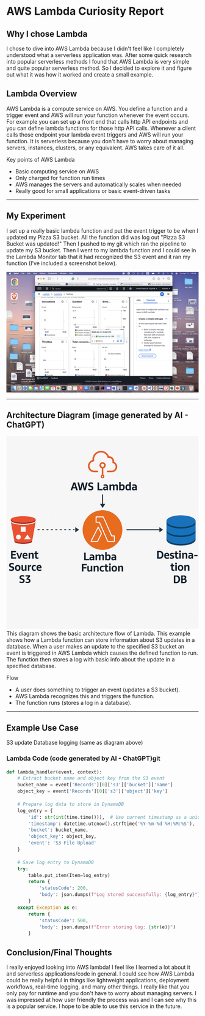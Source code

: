 # AWS Lambda Curiosity Report

## Why I chose Lambda
I chose to dive into AWS Lambda because I didn't feel like I completely understood what a serverless application was. After some quick research into popular serverless methods I found that AWS Lambda is very simple and quite popular serverless method. So I decided to explore it and figure out what it was how it worked and create a small example.

## Lambda Overview
AWS Lambda is a compute service on AWS. You define a function and a trigger event and AWS will run your function whenever the event occurs. For example you can set up a front end that calls http API endpoints and you can define lambda functions for those http API calls. Whenever a client calls those endpoint your lambda event triggers and AWS will run your function. It is serverless because you don't have to worry about managing servers, instances, clusters, or any equivalent. AWS takes care of it all.


Key points of AWS Lambda

- Basic computing service on AWS
- Only charged for function run times
- AWS manages the servers and automatically scales when needed
- Really good for small applications or basic event-driven tasks

---

## My Experiment
I set up a really basic lambda function and put the event trigger to be when I updated my Pizza S3 bucket. All the function did was log out "Pizza S3 Bucket was updated!" Then I pushed to my git which ran the pipeline to update my S3 bucket. Then I went to my lambda function and I could see in the Lambda Monitor tab that it had recognized the S3 event and it ran my function (I've included a screenshot below).

![Monitor Screenshot](./AWS_lambda_monitor.png)

---

## Architecture Diagram (image generated by AI - ChatGPT)

![Lambda Diagram](./Curiosity_diagram.png)
This diagram shows the basic architecture flow of Lambda. This example shows how a Lambda function can store information about S3 updates in a database. When a user makes an update to the specified S3 bucket an event is triggered in AWS Lambda which causes the defined function to run. The function then stores a log with basic info about the update in a specified database.

Flow
- A user does something to trigger an event (updates a S3 bucket).
- AWS Lambda recognizes this and triggers the function.
- The function runs (stores a log in a database).

---

## Example Use Case
S3 update Database logging (same as diagram above)

### Lambda Code (code generated by AI - ChatGPT)git
```python
def lambda_handler(event, context):
    # Extract bucket name and object key from the S3 event
    bucket_name = event['Records'][0]['s3']['bucket']['name']
    object_key = event['Records'][0]['s3']['object']['key']
    
    # Prepare log data to store in DynamoDB
    log_entry = {
        'id': str(int(time.time())),  # Use current timestamp as a unique ID
        'timestamp': datetime.utcnow().strftime('%Y-%m-%d %H:%M:%S'),
        'bucket': bucket_name,
        'object_key': object_key,
        'event': 'S3 File Upload'
    }
    
    # Save log entry to DynamoDB
    try:
        table.put_item(Item=log_entry)
        return {
            'statusCode': 200,
            'body': json.dumps(f"Log stored successfully: {log_entry}")
        }
    except Exception as e:
        return {
            'statusCode': 500,
            'body': json.dumps(f"Error storing log: {str(e)}")
        }
```

## Conclusion/Final Thoughts
I really enjoyed looking into AWS lambda! I feel like I learned a lot about it and serverless applications/code in general. I could see how AWS Lambda could be really helpful in things like lightweight applications, deployment workflows, real-time logging, and many other things. I really like that you only pay for runtime and you don't have to worry about managing servers. I was impressed at how user friendly the process was and I can see why this is a popular service. I hope to be able to use this service in the future.